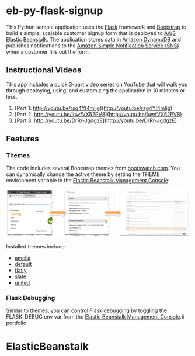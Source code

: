 # eb-py-flask-signup
This Python sample application uses the [Flask](http://flask.pocoo.org/) framework and [Bootstrap](http://getbootstrap.com/) to build a simple, scalable customer signup form that is deployed to [AWS Elastic Beanstalk](http://aws.amazon.com/elasticbeanstalk/). The application stores data in [Amazon DynamoDB](http://aws.amazon.com/dynamodb/) and publishes notifications to the [Amazon Simple Notification Service (SNS)](http://aws.amazon.com/sns/) when a customer fills out the form.

## Instructional Videos
This app includes a quick 3-part video series on YouTube that will walk you through deploying, using, and customizing the application in 10 minutes or less.

1. [Part 1: http://youtu.be/rsg4YI4mljg](http://youtu.be/rsg4YI4mljg)
2. [Part 2: http://youtu.be/IuwfVX52PV8](http://youtu.be/IuwfVX52PV8)
3. [Part 3: http://youtu.be/DrRr-JgdgzE](http://youtu.be/DrRr-JgdgzE)

## Features

### Themes
The code includes several Bootstrap themes from [bootswatch.com](http://bootswatch.com/). You can dynamically change the active theme by setting the THEME environment variable in the [Elastic Beanstalk Management Console](https://console.aws.amazon.com/elasticbeanstalk):

![](misc/theme-flow.png)

Installed themes include:

* [amelia](http://bootswatch.com/amelia)
* [default](http://bootswatch.com/default)
* [flatly](http://bootswatch.com/flatly)
* [slate](http://bootswatch.com/slate)
* [united](http://bootswatch.com/united)

### Flask Debugging
Similar to themes, you can control Flask debugging by toggling the FLASK_DEBUG env var from the [Elastic Beanstalk Management Console](https://console.aws.amazon.com/elasticbeanstalk).# portfolio
# ElasticBeanstalk
